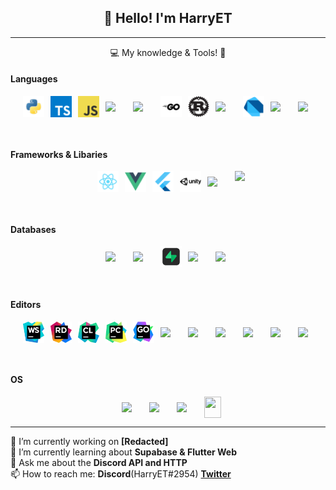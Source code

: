 <h2 align="center">👋 Hello! I'm HarryET</h2>

***

<p align="center">💻 My knowledge & Tools! 🚀</p>
<h4>Languages</h4>
<p style="display: flex; flex-direction: row; justify-content: center; align-items: center; width: 100%;">
  <img style="padding-left: 10px;" width="34" src="https://raw.githubusercontent.com/github/explore/80688e429a7d4ef2fca1e82350fe8e3517d3494d/topics/python/python.png" />
  <img style="padding-left: 10px;" width="34" src="https://raw.githubusercontent.com/github/explore/80688e429a7d4ef2fca1e82350fe8e3517d3494d/topics/typescript/typescript.png" />
  <img style="padding-left: 10px;" width="34" src="https://raw.githubusercontent.com/github/explore/80688e429a7d4ef2fca1e82350fe8e3517d3494d/topics/javascript/javascript.png" />
  <img style="padding-left: 10px;" width="34" src="https://iconape.com/wp-content/files/sh/51404/svg/c--4.svg" />
  <img style="padding-left: 10px;" width="34" src="https://user-images.githubusercontent.com/42747200/46140125-da084900-c26d-11e8-8ea7-c45ae6306309.png" />
  <img style="padding-left: 10px;" width="34" src="https://raw.githubusercontent.com/github/explore/80688e429a7d4ef2fca1e82350fe8e3517d3494d/topics/go/go.png" />
  <img style="padding-left: 10px;" width="34" src="https://raw.githubusercontent.com/github/explore/80688e429a7d4ef2fca1e82350fe8e3517d3494d/topics/rust/rust.png" />
  <img style="padding-left: 10px;" width="34" src="https://www.pinclipart.com/picdir/big/544-5441989_graphql-graphql-logo-png-clipart.png" />
  <img style="padding-left: 10px;" width="34" src="https://raw.githubusercontent.com/github/explore/80688e429a7d4ef2fca1e82350fe8e3517d3494d/topics/dart/dart.png" />
  <img style="padding-left: 10px;" width="34" src="https://cdn.worldvectorlogo.com/logos/kotlin-1.svg" />
  <img style="padding-left: 10px;" width="34" src="https://cdn.iconscout.com/icon/free/png-512/java-43-569305.png" />
</p>
<br>
<h4>Frameworks & Libaries</h4>
<p style="display: flex; flex-direction: row; justify-content: center; align-items: center; width: 100%;">
  <img style="padding-left: 10px;" width="34" src="https://raw.githubusercontent.com/github/explore/80688e429a7d4ef2fca1e82350fe8e3517d3494d/topics/react/react.png" />
  <img style="padding-left: 10px;" width="34" src="https://raw.githubusercontent.com/github/explore/80688e429a7d4ef2fca1e82350fe8e3517d3494d/topics/vue/vue.png" />
  <img style="padding-left: 10px;" width="34" src="https://raw.githubusercontent.com/github/explore/80688e429a7d4ef2fca1e82350fe8e3517d3494d/topics/flutter/flutter.png" />
  <img style="padding-left: 10px;" width="34" src="https://raw.githubusercontent.com/github/explore/80688e429a7d4ef2fca1e82350fe8e3517d3494d/topics/unity/unity.png" />
  <img style="padding-left: 10px;" width="34" src="https://raw.githubusercontent.com/sveltejs/svelte/29052aba7d0b78316d3a52aef1d7ddd54fe6ca84/site/static/images/svelte-android-chrome-512.png" />
  <img style="padding-left: 10px;" height="34" src="https://user-images.githubusercontent.com/29015545/115156888-74c01180-a07e-11eb-8216-999fb4c17c32.png"/>
</p>
<br>
<h4>Databases</h4>
<p style="display: flex; flex-direction: row; justify-content: center; align-items: center; width: 100%;">
  <img style="padding-left: 10px;" width="34" src="https://cdn.iconscout.com/icon/free/png-512/postgresql-226047.png" />
  <img style="padding-left: 10px;" width="34" src="https://cdn.iconscout.com/icon/free/png-512/mongodb-226029.png" />
  <img style="padding-left: 10px;" width="34" src="https://github.com/supabase/supabase/raw/master/web/static/favicon.png" />
  <img style="padding-left: 10px;" width="34" src="https://www.scylladb.com/wp-content/uploads/BlinkJump_Animation_07_Shadow_193b6c-1.gif" />
  <img style="padding-left: 10px;" width="34" src="https://redis.io/images/redis-small.png" />
</p>
<br>
<h4>Editors</h4>
<p style="display: flex; flex-direction: row; justify-content: center; align-items: center; width: 100%;">
  <img style="padding-left: 10px;" width="34" src="https://github.com/HarryET/HarryET/raw/master/assets/icon-webstorm.png" />
  <img style="padding-left: 10px;" width="34" src="https://github.com/HarryET/HarryET/raw/master/assets/icon-rider.png" />
  <img style="padding-left: 10px;" width="34" src="https://github.com/HarryET/HarryET/raw/master/assets/icon_CLion.png" />
  <img style="padding-left: 10px;" width="34" src="https://github.com/HarryET/HarryET/raw/master/assets/icon-pycharm.png" />
  <img style="padding-left: 10px;" width="34" src="https://github.com/HarryET/HarryET/raw/master/assets/icon-goland.png" />
  <img style="padding-left: 10px;" width="34" src="https://resources.jetbrains.com/storage/products/datagrip/img/meta/datagrip_logo_300x300.png" />
  <img style="padding-left: 10px;" width="34" src="https://upload.wikimedia.org/wikipedia/commons/thumb/9/9c/IntelliJ_IDEA_Icon.svg/1200px-IntelliJ_IDEA_Icon.svg.png" />
  <img style="padding-left: 10px;" width="34" src="https://upload.wikimedia.org/wikipedia/commons/thumb/9/9a/Visual_Studio_Code_1.35_icon.svg/1024px-Visual_Studio_Code_1.35_icon.svg.png" />
  <img style="padding-left: 10px;" width="34" src="https://upload.wikimedia.org/wikipedia/commons/thumb/5/59/Visual_Studio_Icon_2019.svg/1200px-Visual_Studio_Icon_2019.svg.png" />
  <img style="padding-left: 10px;" width="34" src="https://storage.googleapis.com/indie-hackers.appspot.com/product-avatars/insomnia/ibTLPyjwVebnZjMGKvz6ztarnuV2" />
  <img style="padding-left: 10px;" width="34" src="https://secureideas.com/blog/wp-content/uploads/2019/03/postman2.png"/>
</p>
<br>
<h4>OS</h4>
<p style="display: flex; flex-direction: row; justify-content: center; align-items: center; width: 100%;">
  <img style="padding-left: 10px;" width="34" src="https://upload.wikimedia.org/wikipedia/commons/thumb/5/5f/Windows_logo_-_2012.svg/1200px-Windows_logo_-_2012.svg.png" />
  <img style="padding-left: 10px;" width="34" src="https://assets.ubuntu.com/v1/29985a98-ubuntu-logo32.png" />
  <img style="padding-left: 10px;" width="34" src="https://upload.wikimedia.org/wikipedia/commons/thumb/1/1f/Kubuntu_logo.svg/600px-Kubuntu_logo.svg.png" />
  <img style="padding-left: 10px;" width="27" height="34" src="https://upload.wikimedia.org/wikipedia/commons/thumb/6/66/Openlogo-debianV2.svg/1200px-Openlogo-debianV2.svg.png" />
</p>

***

🔭 I’m currently working on **[Redacted]**<br>
🌱 I’m currently learning about **Supabase & Flutter Web**<br>
💬 Ask me about the **Discord API and HTTP**<br>
📫 How to reach me: **Discord**(HarryET#2954) [**Twitter**](https://twitter.com/TheHarryET)<br>
